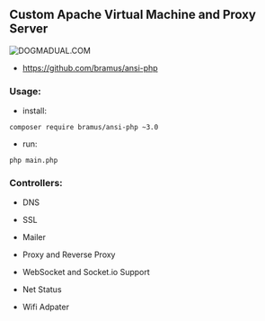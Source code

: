 ## Custom Apache Virtual Machine and Proxy Server


![DOGMADUAL.COM](https://www.dogmadual.com/assets/dogmadual-social.jpg)


 - https://github.com/bramus/ansi-php


 ### Usage:


 - install:


`composer require bramus/ansi-php ~3.0`


 - run:


`php main.php`


### Controllers:


- DNS


- SSL


- Mailer


- Proxy and Reverse Proxy


- WebSocket and Socket.io Support


- Net Status


- Wifi Adpater
